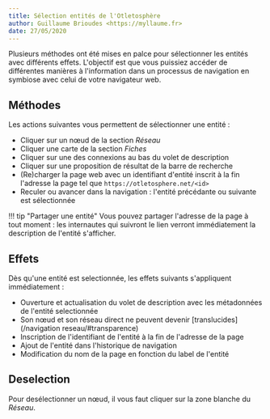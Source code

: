 ```yaml
---
title: Sélection entités de l'Otletosphère
author: Guillaume Brioudes <https://myllaume.fr>
date: 27/05/2020
---
```


Plusieurs méthodes ont été mises en palce pour sélectionner les entités avec différents effets. L'objectif est que vous puissiez accéder de différentes manières à l'information dans un processus de navigation en symbiose avec celui de votre navigateur web.

## Méthodes

Les actions suivantes vous permettent de sélectionner une entité :

- Cliquer sur un nœud de la section *Réseau*
- Cliquer une carte de la section *Fiches*
- Cliquer sur une des connexions au bas du volet de description
- Cliquer sur une proposition de résultat de la barre de recherche
- (Re)charger la page web avec un identifiant d'entité inscrit à la fin l'adresse la page tel que `https://otletosphere.net/<id>`
- Reculer ou avancer dans la navigation : l'entité précédante ou suivante est sélectionnée

!!! tip "Partager une entité"
	Vous pouvez partager l'adresse de la page à tout moment : les internautes qui suivront le lien verront immédiatement la description de l'entité s'afficher.

## Effets

Dès qu'une entité est selectionnée, les effets suivants s'appliquent immédiatement :

- Ouverture et actualisation du volet de description avec les métadonnées de l'entité selectionnée
- Son nœud et son réseau direct ne peuvent devenir [translucides](/navigation reseau/#transparence)
- Inscription de l'identifiant de l'entité à la fin de l'adresse de la page
- Ajout de l'entité dans l'historique de navigation
- Modification du nom de la page en fonction du label de l'entité

## Deselection

Pour desélectionner un nœud, il vous faut cliquer sur la zone blanche du *Réseau*.